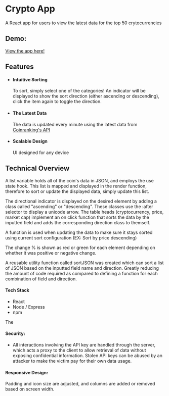 <h1>Crypto App </h1>
<p>
  A React app for users to view the latest data for the top 50 crytocurrencies
</p>

<h2>Demo:</h2>
<p>
  <a href="https://crypto-app-netlify.netlify.app"> View the app here! </a> 
</p>


<h2>Features</h2>
<ul>
  <li>
    <h4> Intuitive Sorting </h4> 
    To sort, simply select one of the categories! An indicator will be displayed to show the sort direction (either ascending or descending), click the item again to toggle the direction.
  </li>
  <li>
    <h4> The Latest Data </h4> 
    The data is updated every minute using the latest data from <a href="https://rapidapi.com/Coinranking/api/coinranking1/"> Coinranking's API</a>
  </li>
  <li>
    <h4> Scalable Design </h4> 
    UI designed for any device
  </li>
</ul>

<h2>Technical Overview</h2>

<p>
  A list variable holds all of the coin's data in JSON, and employs the use state hook. This list is mapped and displayed in the render function, therefore to sort or update the displayed data, simply update this list.  
</p>
<p>
  The directional indicator is displayed on the desired element by adding a class called "ascending" or "descending". These classes use the :after selector to display a unicode arrow. The table heads (cryptocurrency, price, market cap) implement an on click function that sorts the data by the inputted field and adds the corresponding direction class to themself.
</p>
<p>
  A function is used when updating the data to make sure it stays sorted using current sort configuration (EX: Sort by price descending)
</p>
<p>
  The change % is shown as red or green for each element depending on whether it was positive or negative change. 
</p>
<p>
  A reusable utility function called sortJSON was created which can sort a list of JSON based on the inputted field name and direction. Greatly reducing the amount of code required as compared to defining a function for each combination of field and direction.   
</p>

<h4>Tech Stack</h4>
<ul>
  <li>React</li>
  <li>Node / Express</li>
  <li>npm</li>
</ul>

The 

<h4> Security: </h4>
<ul>
  <li>
    All interactions involving the API key are handled through the server, which acts a proxy to the client to allow retrieval of data without exposing confidential information. Stolen API keys can be abused by an attacker to make the victim pay for their own data usage.
  </li>
</ul>


<h4> Responsive Design: </h4>
<p>Padding and icon size are adjusted, and columns are added or removed based on screen width. </p>






